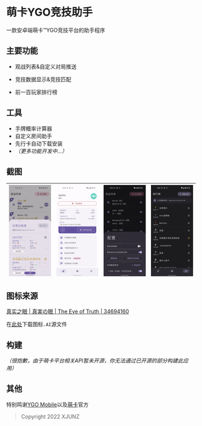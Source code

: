 # 萌卡YGO竞技助手

一款安卓端萌卡™YGO竞技平台的助手程序

## 主要功能

- 观战列表&自定义对局推送

- 竞技数据显示&竞技匹配
- 前一百玩家排行榜

## 工具

- 手牌概率计算器
- 自定义房间助手
- 先行卡自动下载安装
- *（更多功能开发中...）*

## 截图

| <img src="app/screenshots/Screenshot_20220416-211659.webp" style="zoom:25%;" /> | <img src="app/screenshots/Screenshot_20220419-000232.webp" style="zoom:25%;" /> | <img src="app/screenshots/Screenshot_20220419-000135.webp" style="zoom:25%;" /> | <img src="app/screenshots/Screenshot_20220419-000158.webp" style="zoom:25%;" /> |
| ------------------------------------------------------------ | ------------------------------------------------------------ | ------------------------------------------------------------ | ------------------------------------------------------------ |

## 图标来源

[真实之眼 | 真実の眼 | The Eye of Truth | 34694160](https://www.ourocg.cn/card/qPs5R)

在[此处](app/art/ic_ygo_eye.ai)下载图标`.AI`源文件

## 构建

*（很抱歉，由于萌卡平台相关API暂未开源，你无法通过已开源的部分构建此应用）*

## 其他

特别鸣谢[YGO Mobile](https://www.pgyer.com/ygomobileen)以及[萌卡](https://mycard.moe/)官方

> Copyright 2022 XJUNZ
